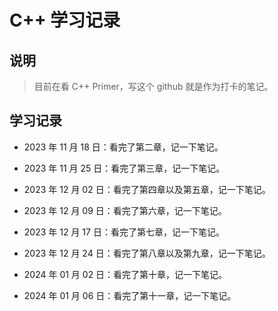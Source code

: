 # C++ 学习记录

## 说明

> 目前在看 C++ Primer，写这个 github 就是作为打卡的笔记。

## 学习记录

- 2023 年 11 月 18 日：看完了第二章，记一下笔记。

- 2023 年 11 月 25 日：看完了第三章，记一下笔记。

- 2023 年 12 月 02 日：看完了第四章以及第五章，记一下笔记。

- 2023 年 12 月 09 日：看完了第六章，记一下笔记。

- 2023 年 12 月 17 日：看完了第七章，记一下笔记。

- 2023 年 12 月 24 日：看完了第八章以及第九章，记一下笔记。

- 2024 年 01 月 02 日：看完了第十章，记一下笔记。

- 2024 年 01 月 06 日：看完了第十一章，记一下笔记。
